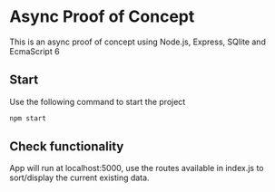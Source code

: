 # Async Proof of Concept

This is an async proof of concept using Node.js, Express, SQlite and EcmaScript 6

## Start

Use the following command to start the project

```bash
npm start
```

## Check functionality
App will run at localhost:5000, use the routes available in index.js to sort/display the current existing data.
